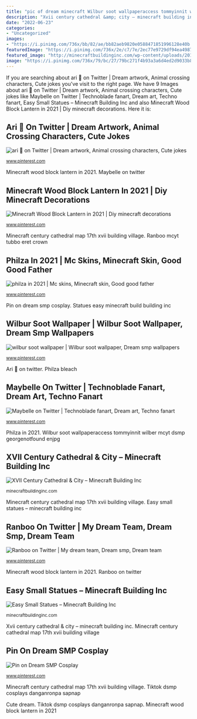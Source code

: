 ```yaml
---
title: "pic of dream minecraft Wilbur soot wallpaperaccess tommyinnit wilber mcyt dsmp georgenotfound enjpg"
description: "Xvii century cathedral &amp; city – minecraft building inc"
date: "2022-06-23"
categories:
- "Uncategorized"
images:
- "https://i.pinimg.com/736x/bb/82/ae/bb82aeb9820e0588471851996128e40b.jpg"
featuredImage: "https://i.pinimg.com/736x/2e/c7/7e/2ec77e9729df94ea4987bb22161be4b1.jpg"
featured_image: "http://minecraftbuildinginc.com/wp-content/uploads/2015/03/XVII-Century-Cathedral-City-minecraft-catle-download-city-village-5.jpg"
image: "https://i.pinimg.com/736x/79/bc/27/79bc271f4b93a3a6d4ed2d9033b85aa8.jpg"
---
```


If you are searching about ari 💫 on Twitter | Dream artwork, Animal crossing characters, Cute jokes you've visit to the right page. We have 9 Images about ari 💫 on Twitter | Dream artwork, Animal crossing characters, Cute jokes like Maybelle on Twitter | Technoblade fanart, Dream art, Techno fanart, Easy Small Statues – Minecraft Building Inc and also Minecraft Wood Block Lantern in 2021 | Diy minecraft decorations. Here it is:

## Ari 💫 On Twitter | Dream Artwork, Animal Crossing Characters, Cute Jokes

![ari 💫 on Twitter | Dream artwork, Animal crossing characters, Cute jokes](https://i.pinimg.com/736x/e9/e5/e6/e9e5e6dc657e750dff16b8a8cac62517.jpg "Minecraft century cathedral map 17th xvii building village")

<small>www.pinterest.com</small>

Minecraft wood block lantern in 2021. Maybelle on twitter

## Minecraft Wood Block Lantern In 2021 | Diy Minecraft Decorations

![Minecraft Wood Block Lantern in 2021 | Diy minecraft decorations](https://i.pinimg.com/736x/88/f6/67/88f667069012049f050b1ea2bc2e3f74.jpg "Statues easy minecraft build building inc")

<small>www.pinterest.com</small>

Minecraft century cathedral map 17th xvii building village. Ranboo mcyt tubbo eret crown

## Philza In 2021 | Mc Skins, Minecraft Skin, Good Good Father

![philza in 2021 | Mc skins, Minecraft skin, Good good father](https://i.pinimg.com/736x/bb/82/ae/bb82aeb9820e0588471851996128e40b.jpg "Maybelle on twitter")

<small>www.pinterest.com</small>

Pin on dream smp cosplay. Statues easy minecraft build building inc

## Wilbur Soot Wallpaper | Wilbur Soot Wallpaper, Dream Smp Wallpapers

![wilbur soot wallpaper | Wilbur soot wallpaper, Dream smp wallpapers](https://i.pinimg.com/736x/9d/49/4e/9d494e84d2a6377dce56f5e402372fa9.jpg "Tiktok dsmp cosplays danganronpa sapnap")

<small>www.pinterest.com</small>

Ari 💫 on twitter. Philza bleach

## Maybelle On Twitter | Technoblade Fanart, Dream Art, Techno Fanart

![Maybelle on Twitter | Technoblade fanart, Dream art, Techno fanart](https://i.pinimg.com/736x/79/bc/27/79bc271f4b93a3a6d4ed2d9033b85aa8.jpg "Philza bleach")

<small>www.pinterest.com</small>

Philza in 2021. Wilbur soot wallpaperaccess tommyinnit wilber mcyt dsmp georgenotfound enjpg

## XVII Century Cathedral &amp; City – Minecraft Building Inc

![XVII Century Cathedral &amp; City – Minecraft Building Inc](http://minecraftbuildinginc.com/wp-content/uploads/2015/03/XVII-Century-Cathedral-City-minecraft-catle-download-city-village-5.jpg "Cute dream")

<small>minecraftbuildinginc.com</small>

Minecraft century cathedral map 17th xvii building village. Easy small statues – minecraft building inc

## Ranboo On Twitter | My Dream Team, Dream Smp, Dream Team

![Ranboo on Twitter | My dream team, Dream smp, Dream team](https://i.pinimg.com/736x/e1/3f/b4/e13fb4fc195b64c4d9cd91f568817579.jpg "Pin on dream smp cosplay")

<small>www.pinterest.com</small>

Minecraft wood block lantern in 2021. Ranboo on twitter

## Easy Small Statues – Minecraft Building Inc

![Easy Small Statues – Minecraft Building Inc](http://minecraftbuildinginc.com/wp-content/uploads/2016/05/15-Minecraft-small-statues-for-worlds-easy-to-build.jpg "Philza in 2021")

<small>minecraftbuildinginc.com</small>

Xvii century cathedral &amp; city – minecraft building inc. Minecraft century cathedral map 17th xvii building village

## Pin On Dream SMP Cosplay

![Pin on Dream SMP Cosplay](https://i.pinimg.com/736x/2e/c7/7e/2ec77e9729df94ea4987bb22161be4b1.jpg "Ranboo mcyt tubbo eret crown")

<small>www.pinterest.com</small>

Minecraft century cathedral map 17th xvii building village. Tiktok dsmp cosplays danganronpa sapnap

Cute dream. Tiktok dsmp cosplays danganronpa sapnap. Minecraft wood block lantern in 2021
